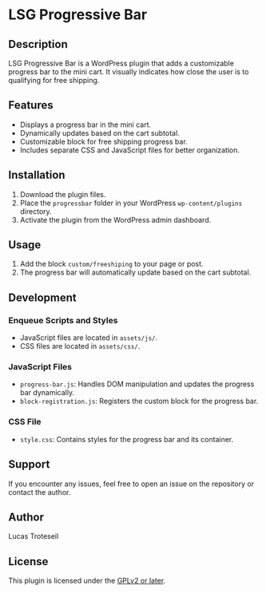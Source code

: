 # LSG Progressive Bar

## Description
LSG Progressive Bar is a WordPress plugin that adds a customizable progress bar to the mini cart. It visually indicates how close the user is to qualifying for free shipping.

## Features
- Displays a progress bar in the mini cart.
- Dynamically updates based on the cart subtotal.
- Customizable block for free shipping progress bar.
- Includes separate CSS and JavaScript files for better organization.

## Installation
1. Download the plugin files.
2. Place the `progressbar` folder in your WordPress `wp-content/plugins` directory.
3. Activate the plugin from the WordPress admin dashboard.

## Usage
1. Add the block `custom/freeshiping` to your page or post.
2. The progress bar will automatically update based on the cart subtotal.

## Development
### Enqueue Scripts and Styles
- JavaScript files are located in `assets/js/`.
- CSS files are located in `assets/css/`.

### JavaScript Files
- `progress-bar.js`: Handles DOM manipulation and updates the progress bar dynamically.
- `block-registration.js`: Registers the custom block for the progress bar.

### CSS File
- `style.css`: Contains styles for the progress bar and its container.

## Support
If you encounter any issues, feel free to open an issue on the repository or contact the author.

## Author
Lucas Troteseil





## License
This plugin is licensed under the [GPLv2 or later](https://www.gnu.org/licenses/gpl-2.0.html).
